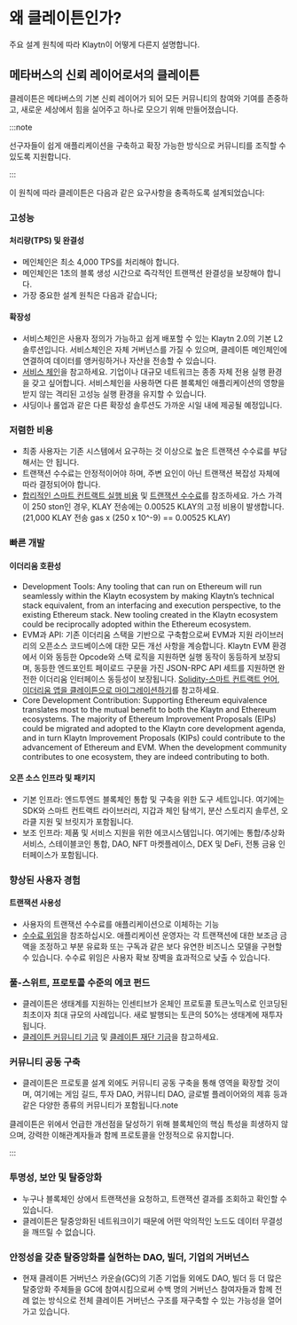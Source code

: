 # 왜 클레이튼인가?

주요 설계 원칙에 따라 Klaytn이 어떻게 다른지 설명합니다.

## 메타버스의 신뢰 레이어로서의 클레이튼 <a id="klaytn-as-a-trust-layer-of-metaverse"></a>

클레이튼은 메타버스의 기본 신뢰 레이어가 되어 모든 커뮤니티의 참여와 기여를 존중하고, 새로운 세상에서 힘을 실어주고 하나로 모으기 위해 만들어졌습니다.

:::note

선구자들이 쉽게 애플리케이션을 구축하고 확장 가능한 방식으로 커뮤니티를 조직할 수 있도록 지원합니다.

:::

이 원칙에 따라 클레이튼은 다음과 같은 요구사항을 충족하도록 설계되었습니다:

### 고성능 <a id="high-performance"></a>

#### 처리량(TPS) 및 완결성 <a id="throughput-and-finality"></a>

- 메인체인은 최소 4,000 TPS를 처리해야 합니다.
- 메인체인은 1초의 블록 생성 시간으로 즉각적인 트랜잭션 완결성을 보장해야 합니다.
- 가장 중요한 설계 원칙은 다음과 같습니다;

#### 확장성 <a id="scalability"></a>

- 서비스체인은 사용자 정의가 가능하고 쉽게 배포할 수 있는 Klaytn 2.0의 기본 L2 솔루션입니다. 서비스체인은 자체 거버넌스를 가질 수 있으며, 클레이튼 메인체인에 연결하여 데이터를 앵커링하거나 자산을 전송할 수 있습니다.
- [서비스 체인](./scaling-solutions.md#service-chain)을 참고하세요. 기업이나 대규모 네트워크는 종종 자체 전용 실행 환경을 갖고 싶어합니다. 서비스체인을 사용하면 다른 블록체인 애플리케이션의 영향을 받지 않는 격리된 고성능 실행 환경을 유지할 수 있습니다.
- 샤딩이나 롤업과 같은 다른 확장성 솔루션도 가까운 시일 내에 제공될 예정입니다.

### 저렴한 비용 <a id="low-cost"></a>

- 최종 사용자는 기존 시스템에서 요구하는 것 이상으로 높은 트랜잭션 수수료를 부담해서는 안 됩니다.
- 트랜잭션 수수료는 안정적이어야 하며, 주변 요인이 아닌 트랜잭션 복잡성 자체에 따라 결정되어야 합니다.
- [합리적인 스마트 컨트랙트 실행 비용](computation/klaytn-smart-contract.md#affordable-smart-contract-execution-cost) 및 [트랜잭션 수수료](./transaction-fees.md)를 참조하세요. 가스 가격이 250 ston인 경우, KLAY 전송에는 0.00525 KLAY의 고정 비용이 발생합니다. (21,000 KLAY 전송 gas x (250 x 10^-9) == 0.00525 KLAY)

### 빠른 개발 <a id="rapid-development"></a>

#### 이더리움 호환성 <a id="ethereum-compatibility"></a>

- Development Tools: Any tooling that can run on Ethereum will run seamlessly within the Klaytn ecosystem by making Klaytn’s technical stack equivalent, from an interfacing and execution
  perspective, to the existing Ethereum stack. New tooling created in the Klaytn ecosystem could be reciprocally adopted within the Ethereum ecosystem.
- EVM과 API: 기존 이더리움 스택을 기반으로 구축함으로써 EVM과 지원 라이브러리의 오픈소스 코드베이스에 대한 모든 개선 사항을 계승합니다. Klaytn EVM 환경에서 이와 동등한 Opcode와 스택 로직을 지원하면 실행 동작이 동등하게 보장되며, 동등한 엔드포인트 페이로드 구문을 가진 JSON-RPC API 세트를 지원하면 완전한 이더리움 인터페이스 동등성이 보장됩니다. [Solidity-스마트 컨트랙트 언어](../build/smart-contracts/solidity-smart-contract-language.md), [이더리움 앱을 클레이튼으로 마이그레이션하기](../build/tutorials/migrating-ethereum-app-to-klaytn.md)를 참고하세요.
- Core Development Contribution: Supporting Ethereum equivalence translates most to the mutual benefit to both the Klaytn and Ethereum ecosystems. The majority of Ethereum Improvement Proposals (EIPs) could be migrated and adopted to the Klaytn core development agenda, and in turn Klaytn Improvement Proposals (KIPs) could contribute to the advancement of Ethereum and EVM. When the development community contributes to one ecosystem, they are indeed contributing to both.
  ​

#### 오픈 소스 인프라 및 패키지 <a id="open-source-infrastructure-and-package"></a>

- 기본 인프라: 엔드투엔드 블록체인 통합 및 구축을 위한 도구 세트입니다. 여기에는 SDK와 스마트 컨트랙트 라이브러리, 지갑과 체인 탐색기, 분산 스토리지 솔루션, 오라클 지원 및 브릿지가 포함됩니다.
- 보조 인프라: 제품 및 서비스 지원을 위한 에코시스템입니다. 여기에는 통합/추상화 서비스, 스테이블코인 통합, DAO, NFT 마켓플레이스, DEX 및 DeFi, 전통 금융 인터페이스가 포함됩니다.

### 향상된 사용자 경험 <a id="enhanced-user-experience"></a>

#### 트랜잭션 사용성 <a id="usability-in-transaction"></a>

- 사용자의 트랜잭션 수수료를 애플리케이션으로 이체하는 기능
- [수수료 위임](./transactions/transactions.md#fee-delegation)을 참조하십시오. 애플리케이션 운영자는 각 트랜잭션에 대한 보조금 금액을 조정하고 부분 유료화 또는 구독과 같은 보다 유연한 비즈니스 모델을 구현할 수 있습니다. 수수료 위임은 사용자 확보 장벽을 효과적으로 낮출 수 있습니다.

### 풀-스위트, 프로토콜 수준의 에코 펀드 <a id="contribution-reward"></a>

- 클레이튼은 생태계를 지원하는 인센티브가 온체인 프로토콜 토큰노믹스로 인코딩된 최초이자 최대 규모의 사례입니다. 새로 발행되는 토큰의 50%는 생태계에 재투자됩니다.
- [클레이튼 커뮤니티 기금](token-economy.md#klaytn-community-fund) 및 [클레이튼 재단 기금](token-economy.md#klaytn-foundation-fund)을 참고하세요.

### 커뮤니티 공동 구축 <a id="community-co-building"></a>

- 클레이튼은 프로토콜 설계 외에도 커뮤니티 공동 구축을 통해 영역을 확장할 것이며, 여기에는 게임 길드, 투자 DAO, 커뮤니티 DAO, 글로벌 플레이어와의 제휴 등과 같은 다양한 종류의 커뮤니티가 포함됩니다.note

클레이튼은 위에서 언급한 개선점을 달성하기 위해 블록체인의 핵심 특성을 희생하지 않으며, 강력한 이해관계자들과 함께 프로토콜을 안정적으로 유지합니다.

:::

### 투명성, 보안 및 탈중앙화 <a id="transparency-security-and-decentralization"></a>

- 누구나 블록체인 상에서 트랜잭션을 요청하고, 트랜잭션 결과를 조회하고 확인할 수 있습니다.
- 클레이튼은 탈중앙화된 네트워크이기 때문에 어떤 악의적인 노드도 데이터 무결성을 깨뜨릴 수 없습니다.

### 안정성을 갖춘 탈중앙화를 실현하는 DAO, 빌더, 기업의 거버넌스 <a id="governance-by-trusted-entities"></a>

- 현재 클레이튼 거버넌스 카운슬(GC)의 기존 기업들 외에도 DAO, 빌더 등 더 많은 탈중앙화 주체들을 GC에 참여시킴으로써 수백 명의 거버넌스 참여자들과 함께 전례 없는 방식으로 전체 클레이튼 거버넌스 구조를 재구축할 수 있는 가능성을 열어가고 있습니다.

[Decoupling of Key Pairs from Addresses]: ./accounts.md#decoupling-key-pairs-from-addresses

[Multiple Key Pairs and Role-Based Keys]: ./accounts.md#multiple-key-pairs-and-role-based-keys

[Human-Readable Address]: ./accounts.md#human-readable-address-hra

[Consensus Mechanism]: <[합의 메커니즘](./consensus-mechanism.md)을 참조하세요.>

[Affordable Smart Contract Execution Cost]: <[합리적인 스마트 컨트랙트 실행 비용](computation/klaytn-smart-contract.md#affordable-smart-contract-execution-cost) 및 [트랜잭션 수수료](./transaction-fees.md)를 참조하세요.>

[Transaction Fees]: ./transaction-fees.md

[Fee Delegation]: <[수수료 위임](./transactions/transactions.md#fee-delegation)을 참조하십시오.>

[Service Chain]: <[서비스 체인](./scaling-solutions.md#service-chain)을 참고하세요.>

[Solidity-Smart Contract Language]: ../build/smart-contracts/solidity-smart-contract-language.md

[Truffle]: ../build/smart-contracts/ide-and-tools/truffle.md

[Migrating Ethereum App to Klaytn]: ../build/tutorials/migrating-ethereum-app-to-klaytn.md

[Incentive Program]: ./token-economy.md

[Klaytn Improvement Reserve]: ./token-economy.md#klaytn-improvement-reserve

[Klaytn Growth Fund]: ./token-economy.md#klaytn-growth-fund
